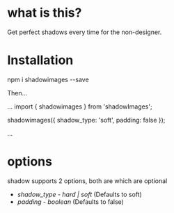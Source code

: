 # what is this?

Get perfect shadows every time for the non-designer.

# Installation

 npm i shadowimages --save

Then...

...
import { shadowimages } from 'shadowImages';

shadowimages({
    shadow_type: 'soft',
    padding: false
});

...

# options

shadow supports 2 options, both are which are optional

* *shadow_type* - _hard | soft_  (Defaults to soft)
* *padding* - _boolean_ (Defaults to false)